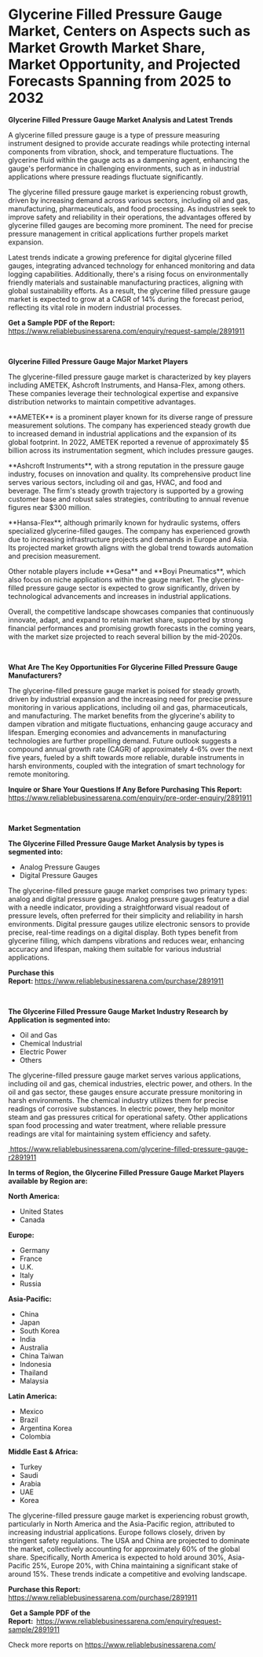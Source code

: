 <p><h1>Glycerine Filled Pressure Gauge Market, Centers on Aspects such as Market Growth Market Share, Market Opportunity, and Projected Forecasts Spanning from 2025 to 2032</h1></p><p><strong>Glycerine Filled Pressure Gauge Market Analysis and Latest Trends</strong></p>
<p><p>A glycerine filled pressure gauge is a type of pressure measuring instrument designed to provide accurate readings while protecting internal components from vibration, shock, and temperature fluctuations. The glycerine fluid within the gauge acts as a dampening agent, enhancing the gauge's performance in challenging environments, such as in industrial applications where pressure readings fluctuate significantly.</p><p>The glycerine filled pressure gauge market is experiencing robust growth, driven by increasing demand across various sectors, including oil and gas, manufacturing, pharmaceuticals, and food processing. As industries seek to improve safety and reliability in their operations, the advantages offered by glycerine filled gauges are becoming more prominent. The need for precise pressure management in critical applications further propels market expansion.</p><p>Latest trends indicate a growing preference for digital glycerine filled gauges, integrating advanced technology for enhanced monitoring and data logging capabilities. Additionally, there's a rising focus on environmentally friendly materials and sustainable manufacturing practices, aligning with global sustainability efforts. As a result, the glycerine filled pressure gauge market is expected to grow at a CAGR of 14% during the forecast period, reflecting its vital role in modern industrial processes.</p></p>
<p><strong>Get a Sample PDF of the Report:&nbsp;</strong> <a href="https://www.reliablebusinessarena.com/enquiry/request-sample/2891911?utm_campaign=2138&utm_medium=2&utm_source=Github&utm_content=ia&utm_term=14032025&utm_id=glycerine-filled-pressure-gauge">https://www.reliablebusinessarena.com/enquiry/request-sample/2891911</a></p>
<p>&nbsp;</p>
<p><strong>Glycerine Filled Pressure Gauge Major Market Players</strong></p>
<p><p>The glycerine-filled pressure gauge market is characterized by key players including AMETEK, Ashcroft Instruments, and Hansa-Flex, among others. These companies leverage their technological expertise and expansive distribution networks to maintain competitive advantages.</p><p>**AMETEK** is a prominent player known for its diverse range of pressure measurement solutions. The company has experienced steady growth due to increased demand in industrial applications and the expansion of its global footprint. In 2022, AMETEK reported a revenue of approximately $5 billion across its instrumentation segment, which includes pressure gauges.</p><p>**Ashcroft Instruments**, with a strong reputation in the pressure gauge industry, focuses on innovation and quality. Its comprehensive product line serves various sectors, including oil and gas, HVAC, and food and beverage. The firm's steady growth trajectory is supported by a growing customer base and robust sales strategies, contributing to annual revenue figures near $300 million.</p><p>**Hansa-Flex**, although primarily known for hydraulic systems, offers specialized glycerine-filled gauges. The company has experienced growth due to increasing infrastructure projects and demands in Europe and Asia. Its projected market growth aligns with the global trend towards automation and precision measurement.</p><p>Other notable players include **Gesa** and **Boyi Pneumatics**, which also focus on niche applications within the gauge market. The glycerine-filled pressure gauge sector is expected to grow significantly, driven by technological advancements and increases in industrial applications.</p><p>Overall, the competitive landscape showcases companies that continuously innovate, adapt, and expand to retain market share, supported by strong financial performances and promising growth forecasts in the coming years, with the market size projected to reach several billion by the mid-2020s.</p></p>
<p>&nbsp;</p>
<p><strong>What Are The Key Opportunities For Glycerine Filled Pressure Gauge Manufacturers?</strong></p>
<p><p>The glycerine-filled pressure gauge market is poised for steady growth, driven by industrial expansion and the increasing need for precise pressure monitoring in various applications, including oil and gas, pharmaceuticals, and manufacturing. The market benefits from the glycerine's ability to dampen vibration and mitigate fluctuations, enhancing gauge accuracy and lifespan. Emerging economies and advancements in manufacturing technologies are further propelling demand. Future outlook suggests a compound annual growth rate (CAGR) of approximately 4-6% over the next five years, fueled by a shift towards more reliable, durable instruments in harsh environments, coupled with the integration of smart technology for remote monitoring.</p></p>
<p><strong>Inquire or Share Your Questions If Any Before Purchasing This Report:</strong> <a href="https://www.reliablebusinessarena.com/enquiry/pre-order-enquiry/2891911?utm_campaign=2138&utm_medium=2&utm_source=Github&utm_content=ia&utm_term=14032025&utm_id=glycerine-filled-pressure-gauge">https://www.reliablebusinessarena.com/enquiry/pre-order-enquiry/2891911</a></p>
<p>&nbsp;</p>
<p><strong>Market Segmentation</strong></p>
<p><strong>The Glycerine Filled Pressure Gauge Market Analysis by types is segmented into:</strong></p>
<p><ul><li>Analog Pressure Gauges</li><li>Digital Pressure Gauges</li></ul></p>
<p><p>The glycerine-filled pressure gauge market comprises two primary types: analog and digital pressure gauges. Analog pressure gauges feature a dial with a needle indicator, providing a straightforward visual readout of pressure levels, often preferred for their simplicity and reliability in harsh environments. Digital pressure gauges utilize electronic sensors to provide precise, real-time readings on a digital display. Both types benefit from glycerine filling, which dampens vibrations and reduces wear, enhancing accuracy and lifespan, making them suitable for various industrial applications.</p></p>
<p><strong>Purchase this Report:&nbsp;</strong><a href="https://www.reliablebusinessarena.com/purchase/2891911?utm_campaign=2138&utm_medium=2&utm_source=Github&utm_content=ia&utm_term=14032025&utm_id=glycerine-filled-pressure-gauge">https://www.reliablebusinessarena.com/purchase/2891911</a></p>
<p>&nbsp;</p>
<p><strong>The Glycerine Filled Pressure Gauge Market Industry Research by Application is segmented into:</strong></p>
<p><ul><li>Oil and Gas</li><li>Chemical Industrial</li><li>Electric Power</li><li>Others</li></ul></p>
<p><p>The glycerine-filled pressure gauge market serves various applications, including oil and gas, chemical industries, electric power, and others. In the oil and gas sector, these gauges ensure accurate pressure monitoring in harsh environments. The chemical industry utilizes them for precise readings of corrosive substances. In electric power, they help monitor steam and gas pressures critical for operational safety. Other applications span food processing and water treatment, where reliable pressure readings are vital for maintaining system efficiency and safety.</p></p>
<p><a href="https://www.reliablebusinessarena.com/glycerine-filled-pressure-gauge-r2891911?utm_campaign=2138&utm_medium=2&utm_source=Github&utm_content=ia&utm_term=14032025&utm_id=glycerine-filled-pressure-gauge">&nbsp;https://www.reliablebusinessarena.com/glycerine-filled-pressure-gauge-r2891911</a></p>
<p><strong>In terms of Region, the Glycerine Filled Pressure Gauge Market Players available by Region are:</strong></p>
<p>
    <p> <strong> North America: </strong>
        <ul>
            <li>United States</li>
            <li>Canada</li>
        </ul>
        </p> 
    <p> <strong> Europe: </strong>
        <ul>
            <li>Germany</li>
            <li>France</li>
            <li>U.K.</li>
            <li>Italy</li>
            <li>Russia</li>
        </ul>
        </p> 
    <p> <strong> Asia-Pacific: </strong>
        <ul>
            <li>China</li>
            <li>Japan</li>
            <li>South Korea</li>
            <li>India</li>
            <li>Australia</li>
            <li>China Taiwan</li>
            <li>Indonesia</li>
            <li>Thailand</li>
            <li>Malaysia</li>
        </ul>
        </p> 
    <p> <strong> Latin America: </strong>
        <ul>
            <li>Mexico</li>
            <li>Brazil</li>
            <li>Argentina Korea</li>
            <li>Colombia</li>
        </ul>
        </p> 
    <p> <strong> Middle East & Africa: </strong>
        <ul>
            <li>Turkey</li>
            <li>Saudi</li>
            <li>Arabia</li>
            <li>UAE</li>
            <li>Korea</li>
        </ul>
    </p>
    </p>
<p><p>The glycerine-filled pressure gauge market is experiencing robust growth, particularly in North America and the Asia-Pacific region, attributed to increasing industrial applications. Europe follows closely, driven by stringent safety regulations. The USA and China are projected to dominate the market, collectively accounting for approximately 60% of the global share. Specifically, North America is expected to hold around 30%, Asia-Pacific 25%, Europe 20%, with China maintaining a significant stake of around 15%. These trends indicate a competitive and evolving landscape.</p></p>
<p><strong>Purchase this Report: </strong><a href="https://www.reliablebusinessarena.com/purchase/2891911?utm_campaign=2138&utm_medium=2&utm_source=Github&utm_content=ia&utm_term=14032025&utm_id=glycerine-filled-pressure-gauge">https://www.reliablebusinessarena.com/purchase/2891911</a></p>
<p>&nbsp;<strong>Get a Sample PDF of the Report:&nbsp;&nbsp;</strong><a href="https://www.reliablebusinessarena.com/enquiry/request-sample/2891911?utm_campaign=2138&utm_medium=2&utm_source=Github&utm_content=ia&utm_term=14032025&utm_id=glycerine-filled-pressure-gauge">https://www.reliablebusinessarena.com/enquiry/request-sample/2891911</a></p>
<p><strong></strong></p>
<p>Check more reports on <a href="https://www.reliablebusinessarena.com/?utm_campaign=2138&utm_medium=2&utm_source=Github&utm_content=ia&utm_term=14032025&utm_id=glycerine-filled-pressure-gauge">https://www.reliablebusinessarena.com/</a></p>